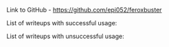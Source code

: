 Link to GitHub - https://github.com/epi052/feroxbuster

List of writeups with successful usage:

List of writeups with unsuccessful usage:


